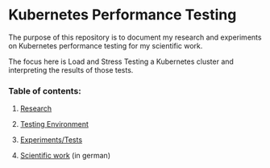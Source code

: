 # Kubernetes Performance Testing

The purpose of this repository is to document my research and experiments on Kubernetes performance testing for my scientific work.

The focus here is Load and Stress Testing a Kubernetes cluster and interpreting the results of those tests.

### Table of contents:

1.  [Research](Research/README.md) 

2.  [Testing Environment](Testing-Environment/README.md) 

3.  [Experiments/Tests](Experiments/README.md) 

4.  [Scientific work](Scientific-Work/README.md) (in german)

